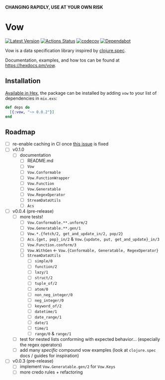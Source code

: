 **CHANGING RAPIDLY, USE AT YOUR OWN RISK**

# Vow

[![Latest Version](https://img.shields.io/hexpm/v/vow.svg?maxAge=3600)](https://hex.pm/packages/vow)
[![Actions Status](https://github.com/naramore/vow/workflows/ElixirCI/badge.svg)](https://github.com/naramore/vow/actions)
[![codecov](https://codecov.io/gh/naramore/vow/branch/master/graph/badge.svg?token=)](https://codecov.io/gh/naramore/vow)
[![Dependabot](https://api.dependabot.com/badges/status?host=github&repo=naramore/vow)](https://dependabot.com)

Vow is a data specification library inspired by [clojure.spec](https://clojure.org/guides/spec).

Documentation, examples, and how tos can be found at https://hexdocs.pm/vow.

## Installation

[Available in Hex](https://hex.pm/docs/publish), the package can be installed
by adding `vow` to your list of dependencies in `mix.exs`:

```elixir
def deps do
  [{:vow, "~> 0.0.2"}]
end
```

## Roadmap

- [ ] re-enable caching in CI once [this issue](https://github.com/actions/cache/issues/12) is fixed
- [ ] v0.1.0
  - [ ] documentation
    - [ ] README.md
    - [ ] `Vow`
    - [ ] `Vow.Conformable`
    - [ ] `Vow.FunctionWrapper`
    - [ ] `Vow.Function`
    - [ ] `Vow.Generatable`
    - [ ] `Vow.RegexOperator`
    - [ ] `StreamDataUtils`
    - [ ] `Acs`
- [ ] v0.0.4 (pre-release)
  - [ ] more tests!
    - [ ] `Vow.Conformable.**.unform/2`
    - [ ] `Vow.Generatable.**.gen/1`
    - [ ] `Vow.*.{fetch/2, get_and_update_in/2, pop/2}`
    - [ ] `Acs.{get, pop}_in/2` & `Vow.{update, put, get_and_update}_in/3`
    - [ ] `Vow.Function.conform/3`
    - [ ] `Vow.WithGen` <- `Vow.{Conformable, Generatable, RegexOperator}`
    - [ ] `StreamDataUtils`
      - [ ] `simple/0`
      - [ ] `function/2`
      - [ ] `lazy/1`
      - [ ] `struct/2`
      - [ ] `tuple_of/2`
      - [ ] `atom/0`
      - [ ] `non_neg_integer/0`
      - [ ] `neg_integer/0`
      - [ ] `keyword_of/2`
      - [ ] `datetime/1`
      - [ ] `date_range/1`
      - [ ] `date/1`
      - [ ] `time/1`
      - [ ] `range/0` & `range/1`
  - [ ] test for nested lists conforming with expected behavior... (especially the regex operators)
  - [ ] add many *specific* compound vow examples (look at `clojure.spec` docs / guides for inspiration)
- [ ] v0.0.3 (pre-release)
  - [ ] implement `Vow.Generatable.gen/2` for `Vow.Keys`
  - [ ] more credo rules + refactoring
